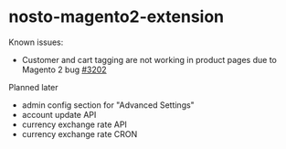 # nosto-magento2-extension

Known issues:
* Customer and cart tagging are not working in product pages due to Magento 2 bug [#3202](https://github.com/magento/magento2/issues/3202)

Planned later 
* admin config section for "Advanced Settings"
* account update API
* currency exchange rate API
* currency exchange rate CRON
